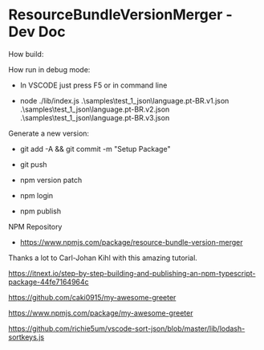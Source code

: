 ﻿# ResourceBundleVersionMerger - Dev Doc

How build:


How run in debug mode:

- In VSCODE just press F5 or in command line

- node ./lib/index.js .\samples\test_1_json\language.pt-BR.v1.json .\samples\test_1_json\language.pt-BR.v2.json .\samples\test_1_json\language.pt-BR.v3.json

Generate a new version:

- git add -A && git commit -m "Setup Package"

- git push

- npm version patch

- npm login

- npm publish

NPM Repository

- https://www.npmjs.com/package/resource-bundle-version-merger

Thanks a lot to Carl-Johan Kihl with this amazing tutorial.

https://itnext.io/step-by-step-building-and-publishing-an-npm-typescript-package-44fe7164964c

https://github.com/caki0915/my-awesome-greeter

https://www.npmjs.com/package/my-awesome-greeter

https://github.com/richie5um/vscode-sort-json/blob/master/lib/lodash-sortkeys.js

